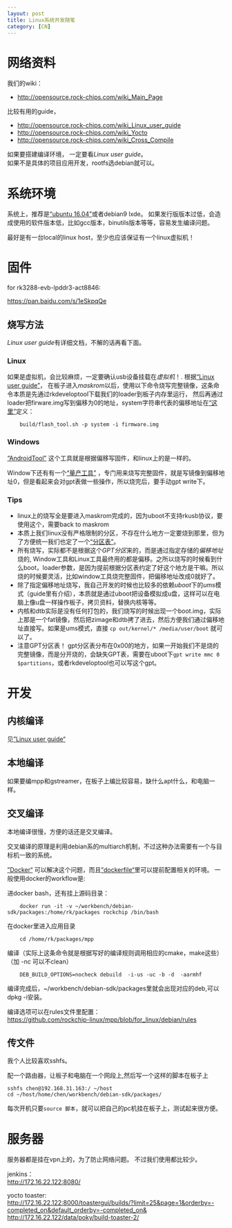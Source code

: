```yaml
---
layout: post
title: Linux系统开发随笔
category: [CN]
---
```



# 网络资料

我们的wiki：
* http://opensource.rock-chips.com/wiki_Main_Page

比较有用的guide，
* http://opensource.rock-chips.com/wiki_Linux_user_guide
* http://opensource.rock-chips.com/wiki_Yocto
* http://opensource.rock-chips.com/wiki_Cross_Compile

如果要搭建编译环境， 一定要看*Linux user guide*。  
如果不是具体的项目应用开发，rootfs选debian就可以。

# 系统环境
系统上，推荐是[“ubuntu 16.04”](https://www.ubuntu.com/download/desktop)或者debian9 lxde。
如果发行版版本过低，会造成使用的软件版本低，比如gcc版本，binutils版本等等，容易发生编译问题。

最好是有一台local的linux host，至少也应该保证有一个linux虚拟机！


# 固件

for rk3288-evb-lpddr3-act8846:  

https://pan.baidu.com/s/1eSkpqQe


## 烧写方法

*Linux user guide*有详细文档，不解的话再看下面。

### Linux

如果是虚拟机，会比较麻烦，一定要确认usb设备挂载在*虚拟机*！.
根据[“Linux user guide”](http://opensource.rock-chips.com/wiki_Linux_user_guide)，
在板子进入*maskrom*以后，使用以下命令烧写完整镜像，这条命令本质是先通过rkdeveloptool下载我们的loader到板子内存里运行，
然后再通过loader把firware.img写到偏移为0的地址，system字符串代表的偏移地址在[“这里”](https://github.com/rockchip-linux/build/blob/debian/partitions.sh#L10)定义：

        build/flash_tool.sh -p system -i firmware.img

### Windows

[“AndroidTool”](https://github.com/rockchip-linux/rkbin/tree/master/tools/AndroidTool_Release_v2.39)
这个工具就是根据偏移写固件，和linux上的是一样的。

Window下还有有一个[“量产工具”](https://github.com/rockchip-linux/rkbin/tree/master/tools/ProductionTool)
，专门用来烧写完整固件，就是写镜像到偏移地址0，但是看起来会对gpt表做一些操作，所以烧完后，要手动gpt write下。

### Tips

* linux上的烧写全是要进入maskrom完成的，因为uboot不支持rkusb协议，要使用这个，需要back to maskrom
* 本质上我们linux没有严格限制的分区，不存在什么地方一定要烧到那里，但为了方便统一我们也定了一个[“分区表”](http://opensource.rock-chips.com/wiki_Partitions)。
* 所有烧写，实际都不是根据这个*GPT分区*来的，而是通过指定存储的*偏移地址*烧的, Window工具和Linux工具最终用的都是偏移。之所以烧写的时候看到什么boot，loader参数，是因为提前根据分区表约定了好这个地方是干嘛。所以烧的时候要灵活，比如window工具烧完整固件，把偏移地址改成0就好了。
* 除了指定偏移地址烧写，我自己开发的时候也比较多的依赖*uboot*下的*ums*模式（guide里有介绍），本质就是通过uboot把设备模拟成u盘，这样可以在电脑上像u盘一样操作板子，拷贝资料，替换内核等等。
* 内核和dtb实际是没有任何打包的，我们烧写的时候出现一个boot.img，实际上那是一个fat镜像，然后把zimage和dtb拷了进去，然后方便我们通过偏移地址直接写。如果是ums模式，直接 `cp out/kernel/* /media/user/boot` 就可以了。
* 注意GPT分区表！ gpt分区表分布在0x00的地方，如果一开始我们不是烧的完整镜像，而是分开烧的，会缺失GPT表，需要在uboot下`gpt write mmc 0 $partitions`，或者rkdeveloptool也可以写这个gpt。


# 开发

## 内核编译

见[”Linux user guide“](http://opensource.rock-chips.com/wiki_Linux_user_guide)

## 本地编译

如果要编mpp和gstreamer，在板子上编比较容易，缺什么apt什么，和电脑一样。

## 交叉编译

本地编译很慢，方便的话还是交叉编译。

交叉编译的原理是利用debian系的multiarch机制，不过这种办法需要有一个与目标机一致的系统。

[”Docker“](https://github.com/rockchip-linux/docker-rockchip) 可以解决这个问题，而且[”dockerfile“](https://github.com/rockchip-linux/docker-rockchip/blob/master/dockerfile)里可以提前配置相关的环境。
一般使用docker的workflow是:

进docker bash，还有挂上源码目录：

        docker run -it -v ~/workbench/debian-sdk/packages:/home/rk/packages rockchip /bin/bash

在docker里进入应用目录

        cd /home/rk/packages/mpp

编译（实际上这条命令就是根据写好的编译规则调用相应的cmake，make这些） （加 -nc 可以不clean）

        DEB_BUILD_OPTIONS=nocheck debuild  -i-us -uc -b -d  -aarmhf

编译完成后，~/workbench/debian-sdk/packages里就会出现对应的deb,可以dpkg -i安装。

编译选项可以在rules文件里配置：  
https://github.com/rockchip-linux/mpp/blob/for_linux/debian/rules

## 传文件

我个人比较喜欢sshfs。

配一个路由器，让板子和电脑在一个网段上,然后写一个这样的脚本在板子上

    sshfs chen@192.168.31.163:/ ~/host                                                                                                     
    cd ~/host/home/chen/workbench/debian-sdk/packages/

每次开机只要`source 脚本`，就可以把自己的pc机挂在板子上，测试起来很方便。


# 服务器
服务器都是挂在vpn上的，为了防止网络问题。
不过我们使用都比较少。

jenkins：  
http://172.16.22.122:8080/ 

yocto toaster:  
http://172.16.22.122:8000/toastergui/builds/?limit=25&page=1&orderby=-completed_on&default_orderby=-completed_on&  
http://172.16.22.122/data/poky/build-toaster-2/  
